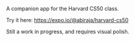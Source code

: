 
A companion app for the Harvard CS50 class.

Try it here: https://expo.io/@abiraja/harvard-cs50

Still a work in progress, and requires visual polish.
